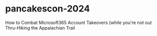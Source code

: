 # pancakescon-2024
How to Combat Microsoft365 Account Takeovers (while you're not out Thru-Hiking the Appalachian Trail
